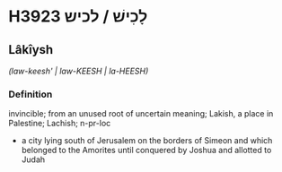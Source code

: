 # H3923 לָכִישׁ / לכיש

## Lâkîysh

_(law-keesh' | law-KEESH | la-HEESH)_

### Definition

invincible; from an unused root of uncertain meaning; Lakish, a place in Palestine; Lachish; n-pr-loc

- a city lying south of Jerusalem on the borders of Simeon and which belonged to the Amorites until conquered by Joshua and allotted to Judah
